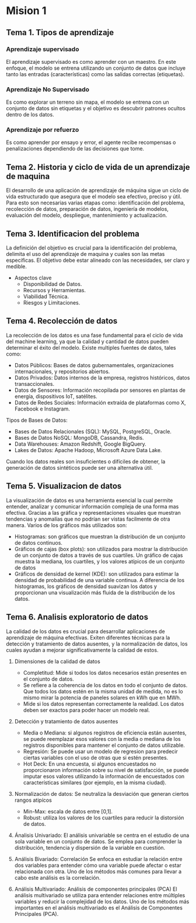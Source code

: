 # Mision 1

## Tema 1. Tipos de aprendizaje
### Aprendizaje supervisado
El aprendizaje supervisado es como aprender con un maestro. En este enfoque, el modelo se entrena utilizando un conjunto de datos que incluye tanto las entradas (características) como las salidas correctas (etiquetas).
### Aprendizaje No Supervisado
Es como explorar un terreno sin mapa, el modelo se entrena con un conjunto de datos sin etiquetas y el objetivo es descubrir patrones ocultos dentro de los datos.
### Aprendizaje por refuerzo
Es como aprender por ensayo y error, el agente recibe recompensas o penalizaciones dependiendo de las decisiones que tome.

## Tema 2. Historia y ciclo de vida de un aprendizaje de maquina
El desarrollo de una aplicación de aprendizaje de máquina sigue un ciclo de vida estructurado que asegura que el modelo sea efectivo, preciso y útil. Para esto son necesarias varias etapas como: identificación del problema, recolección de datos, preparación de datos, ingeniería de modelos, evaluación del modelo, despliegue, mantenimiento y actualización.

## Tema 3. Identificacion del problema
La definición del objetivo es crucial para la identificación del problema, delimita el uso del aprendizaje de maquina y cuales son las metas especificas. El objetivo debe estar alineado con las necesidades, ser claro y medible.
- Aspectos clave
    - Disponibilidad de Datos.
    - Recursos y Herramientas.
    - Viabilidad Técnica.
    - Riesgos y Limitaciones.

## Tema 4. Recolección de datos
La recolección de los datos es una fase fundamental para el ciclo de vida del machine learning, ya que la calidad y cantidad de datos pueden determinar el éxito del modelo.
Existe multiples fuentes de datos, tales como:
- Datos Públicos: Bases de datos gubernamentales, organizaciones internacionales, y repositorios abiertos.
- Datos Privados: Datos internos de la empresa, registros históricos, datos transaccionales.
- Datos de Sensores: Información recopilada por sensores en plantas de energía, dispositivos IoT, satélites.
- Datos de Redes Sociales: Información extraída de plataformas como X, Facebook e Instagram.

Tipos de Bases de Datos:
- Bases de Datos Relacionales (SQL): MySQL, PostgreSQL, Oracle.
- Bases de Datos NoSQL: MongoDB, Cassandra, Redis.
- Data Warehouses: Amazon Redshift, Google BigQuery.
- Lakes de Datos: Apache Hadoop, Microsoft Azure Data Lake.

Cuando los datos reales son insuficientes o difíciles de obtener, la generación de datos sintéticos puede ser una alternativa útil.

## Tema 5. Visualizacion de datos
La visualización de datos es una herramienta esencial la cual permite entender, analizar y comunicar información compleja de una forma mas efectiva. Gracias a las gráfica y representaciones visuales que muestran tendencias y anomalías que no podrían ser vistas facilmente de otra manera.
Varios de los gráficos más utilizados son:
- Histogramas: son gráficos que muestran la distribución de un conjunto de datos continuos.
- Gráficos de cajas (box plots): son utilizados para mostrar la distribución de un conjunto de datos a través de sus cuartiles. Un gráfico de cajas muestra la mediana, los cuartiles, y los valores atípicos de un conjunto de datos
- Gráficos de densidad de kernel (KDE): son utilizados para estimar la densidad de probabilidad de una variable continua. A diferencia de los histogramas, los gráficos de densidad suavizan los datos y proporcionan una visualización más fluida de la distribución de los datos.

## Tema 6. Analisis exploratorio de datos
La calidad de los datos es crucial para desarrollar aplicaciones de aprendizaje de máquina efectivas. Exiten diferentes técnicas para la detección y tratamiento de datos ausentes, y la normalización de datos, los cuales ayudan a mejorar significativamente la calidad de estos.
1. Dimensiones de la calidad de datos
    - Completitud: Mide si todos los datos necesarios están presentes en el conjunto de datos.
    - Se refiere a la coherencia de los datos en todo el conjunto de datos. Que todos los datos estén en la misma unidad de medida, no es lo mismo mirar la potencia de paneles solares en kWh que en MWh.
    - Mide si los datos representan correctamente la realidad. Los datos deben ser exactos para poder hacer un modelo real.

2. Detección y tratamiento de datos ausentes
    - Media o Mediana: si algunos registros de eficiencia están ausentes, se puede reemplazar esos valores con la media o mediana de los registros disponibles para mantener el conjunto de datos utilizable.
    - Regresión: Se puede usar un modelo de regresion para predecir ciertas variables con el uso de otras que si estén presentes.
    - Hot Deck: En una encuesta, si algunos encuestados no proporcionaron información sobre su nivel de satisfacción, se puede imputar esos valores utilizando la información de encuestados con características similares (por ejemplo, en la misma ciudad).

3. Normalización de datos: Se neutraliza la desviación que generan ciertos rangos atipícos
    - Min-Max: escala de datos entre [0,1].
    - Robust: utiliza los valores de los cuartiles para reducir la distorsión de datos.

4. Ánalisis Univariado: El análisis univariable se centra en el estudio de una sola variable en un conjunto de datos. Se emplea para comprender la distribución, tendencia y dispersión de la variable en cuestión.

5. Análisis Bivariado: Correlación
Se enfoca en estudiar la relación entre dos variables para entender cómo una variable puede afectar o estar relacionada con otra. Uno de los métodos más comunes para llevar a cabo este análisis es la correlación.

6. Análisis Multivariado: Análisis de componentes principales (PCA)
El análisis multivariado se utiliza para entender relaciones entre múltiples variables y reducir la complejidad de los datos. Uno de los métodos más importantes en el análisis multivariado es el Análisis de Componentes Principales (PCA).